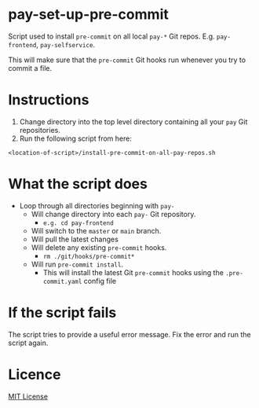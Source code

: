 # pay-set-up-pre-commit

Script used to install `pre-commit` on all local `pay-*` Git repos.  E.g. `pay-frontend`, `pay-selfservice`.

This will make sure that the `pre-commit` Git hooks run whenever you try to commit a file.

# Instructions

1. Change directory into the top level directory containing all your `pay` Git repositories.
2. Run the following script from here:
```shell
<location-of-script>/install-pre-commit-on-all-pay-repos.sh
```

# What the script does
 
- Loop through all directories beginning with `pay-`
  - Will change directory into each `pay-` Git repository.
    - `e.g. cd pay-frontend`
  - Will switch to the `master` or `main` branch.
  - Will pull the latest changes 
  - Will delete any existing `pre-commit` hooks.
    - `rm ./git/hooks/pre-commit*`
  - Will run `pre-commit install`.
    - This will install the latest Git `pre-commit` hooks using the `.pre-commit.yaml` config file

# If the script fails

The script tries to provide a useful error message.
Fix the error and run the script again.

# Licence

[MIT License](LICENCE)



